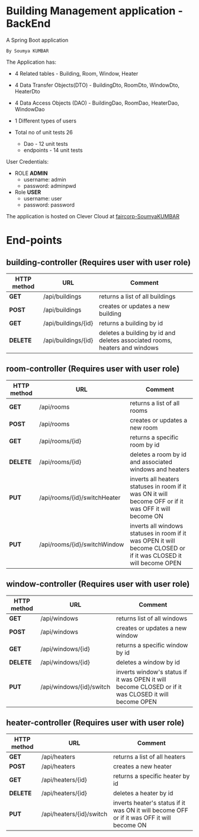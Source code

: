 # Building Management application - BackEnd 
A Spring Boot application

    By Soumya KUMBAR 

The Application has:
* 4 Related tables - Building, Room, Window, Heater
* 4 Data Transfer Objects(DTO) - BuildingDto, RoomDto, WindowDto, HeaterDto
* 4 Data Access Objects (DAO) - BuildingDao, RoomDao, HeaterDao, WindowDao
* 1 Different types of users

* Total no of unit tests 26
    *  Dao - 12 unit tests
    * endpoints - 14 unit tests

User Credentials:
* ROLE **ADMIN**
    * username: admin
    * password: adminpwd
* Role **USER**
    * username: user
    * password: password


The application is hosted on Clever Cloud at [faircorp-SoumyaKUMBAR](https://app-e342fcf0-ea0d-4a05-a31c-c8c9c99ae109.cleverapps.io/)



# **End-points**


## building-controller (Requires user with user role)

| HTTP method | URL | Comment |
|--|--|--|
| **GET** | /api/buildings | returns a list of all buildings|
| **POST** | /api/buildings | creates or updates a new building |
| **GET** | /api/buildings/{id} | returns a building by id|
| **DELETE** | /api/buildings/{id} | deletes a building by id and deletes associated rooms, heaters and windows|


## room-controller (Requires user with user role)

| HTTP method | URL | Comment |
|--|--|--|
| **GET** | /api/rooms | returns a list of all rooms|
| **POST** | /api/rooms | creates or updates a new room |
| **GET** | /api/rooms/{id} | returns a specific room by id|
| **DELETE** | /api/rooms/{id} | deletes a room by id and associated windows and heaters|
| **PUT** | /api/rooms/{id}/switchHeater | inverts all heaters statuses in room if it was ON it will become OFF or if it was OFF it will become ON|
| **PUT** | /api/rooms/{id}/switchWindow | inverts all windows statuses in room if it was OPEN it will become CLOSED or if it was CLOSED it will become OPEN|

## window-controller (Requires user with user role)

| HTTP method | URL | Comment |
|--|--|--|
| **GET** | /api/windows | returns list of all windows|
| **POST** | /api/windows | creates or updates a new window |
| **GET** | /api/windows/{id} | returns a specific window by id|
| **DELETE** | /api/windows/{id} | deletes a window by id|
| **PUT** | /api/windows/{id}/switch | inverts window's status if it was OPEN it will become CLOSED or if it was CLOSED it will become OPEN|


## heater-controller (Requires user with user role)

| HTTP method | URL | Comment |
|--|--|--|
| **GET** | /api/heaters | returns a list of all heaters|
| **POST** | /api/heaters | creates a new heater |
| **GET** | /api/heaters/{id} | returns a specific heater by id|
| **DELETE** | /api/heaters/{id} | deletes a heater by id|
| **PUT** | /api/heaters/{id}/switch | inverts heater's status if it was ON it will become OFF or if it was OFF it will become ON|

